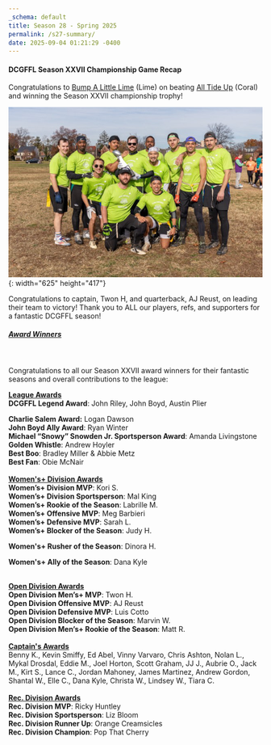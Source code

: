 ```yaml
---
_schema: default
title: Season 28 - Spring 2025
permalink: /s27-summary/
date: 2025-09-04 01:21:29 -0400
---
```

#### DCGFFL Season XXVII Championship Game Recap

Congratulations to [Bump A Little Lime](/teams/s27-lime/) (Lime) on beating [All Tide Up](/teams/s27-coral/) (Coral) and winning the Season XXVII championship trophy!

![](/img/limewinner-1.jpg){: width="625" height="417"}

Congratulations to captain, Twon H, and quarterback, AJ Reust, on leading their team to victory! Thank you to ALL our players, refs, and supporters for a fantastic DCGFFL season!

##### **<u>Award Winners</u>**

&nbsp;

Congratulations to all our Season XXVII award winners for their fantastic seasons and overall contributions to the league:

**<u>League Awards</u>**<br>**DCGFFL Legend Award**: John Riley, John Boyd, Austin Plier

**Charlie Salem Award:** Logan Dawson<br>**John Boyd Ally Award**: Ryan Winter<br>**Michael “Snowy” Snowden Jr. Sportsperson Award**: Amanda Livingstone<br>**Golden Whistle**: Andrew Hoyler<br>**Best Boo**: Bradley Miller & Abbie Metz<br>**Best Fan**: Obie McNair<br><br>**<u>Women's+ Division Awards</u>**<br>**Women’s+ Division MVP**: Kori S.<br>**Women’s+ Division Sportsperson**: Mal King<br>**Women’s+ Rookie of the Season**: Labrille M.<br>**Women’s+ Offensive MVP**: Meg Barbieri<br>**Women’s+ Defensive MVP**: Sarah L.<br>**Women’s+ Blocker of the Season**: Judy H.

**Women's+ Rusher of the Season**: Dinora H.

**Women's+ Ally of the Season**: Dana Kyle

<br>**<u>Open Division Awards</u>**<br>**Open Division Men’s+ MVP**: Twon H.<br>**Open Division Offensive MVP**: AJ Reust<br>**Open Division Defensive MVP**: Luis Cotto<br>**Open Division Blocker of the Season**: Marvin W.<br>**Open Division Men’s+ Rookie of the Season**: Matt R.<br><br>**<u>Captain's Awards</u>**<br>Benny K., Kevin Smiffy, Ed Abel, Vinny Varvaro, Chris Ashton, Nolan L., Mykal Drosdal, Eddie M., Joel Horton, Scott Graham, JJ J., Aubrie O., Jack M., Kirt S., Lance C., Jordan Mahoney, James Martinez, Andrew Gordon, Shantal W., Elle C., Dana Kyle, Christa W., Lindsey W., Tiara C.<br><br>**<u>Rec. Division Awards</u>**<br>**Rec. Division MVP**: Ricky Huntley<br>**Rec. Division Sportsperson**: Liz Bloom<br>**Rec. Division Runner Up**: Orange Creamsicles<br>**Rec. Division Champion**: Pop That Cherry
